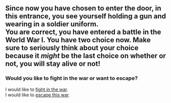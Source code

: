 Since now you have chosen to enter the door, in this entrance, you see yourself holding a gun and wearing in a soldier uniform.  
You are correct, you have entered a battle in the World War I. You have two choice now. Make sure to seriously think about your choice because it *might* be the last choice on whether or not, you will stay alive or not!
---
### Would you like to fight in the war or want to escape?  
I would like to [fight in the war](fightwar.md).  
I would like to [escape this war](think-to-escape.md).